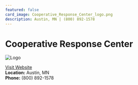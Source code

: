 ```yaml
---
featured: false
card_image: Cooperative_Response_Center_logo.png
description: Austin, MN | (800) 892-1578
---
```


# Cooperative Response Center
<img src="Cooperative_Response_Center_logo.png" alt="Logo" style="max-width: 200px; height: auto;">

<a href="https://www.crcalarms.com">Visit Website</a>  
**Location:** Austin, MN  
**Phone:** (800) 892-1578
